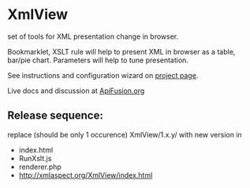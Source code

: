XmlView
=======

set of tools for XML presentation change in browser.

Bookmarklet, XSLT rule will help to present XML in browser as a table, bar/pie chart. Parameters will help to tune presentation.

See instructions and configuration wizard on <a href="http://xmlaspect.org/XmlView" >project page</a>. 

Live docs and discussion at <a href="https://www.apifusion.com/wiki/index.php/XmlAspect.org/XmlView">ApiFusion.org</a>

## Release sequence:
replace (should be only 1 occurence) XmlView/1.x.y/ with new version in
* index.html
* RunXslt.js
* renderer.php
* http://xmlaspect.org/XmlView/index.html
    
